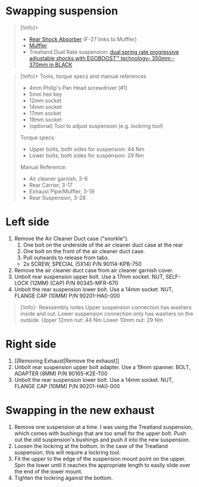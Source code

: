 # Swapping suspension
> [!info]+
>- [Rear Shock Absorber](https://www.revzilla.com/oem/honda/2021-honda-trail-125-abs/rear-shock-absorber?submodel=ct125aac) (F-27 links to Muffler)
>- [Muffler](https://www.revzilla.com/oem/honda/2021-honda-trail-125-abs/muffler?submodel=ct125aac)
>- Treatland Dual Rate suspension: [dual spring rate progressive adjustable shocks with EGOBOOST™ technology- 350mm - 370mm in BLACK](https://www.treatland.tv/dual-spring-rate-progressive-adjustable-shocks-p/super-awesome-shocks-360gii.htm)

> [!info]+ Tools, torque specs and manual references
> - 4mm Philip's Pan Head screwdriver (#1)
> - 5mm hex key
> - 12mm socket
> - 14mm socket
> - 17mm socket
> - 19mm socket
> - (optional) Tool to adjust suspension (e.g. lockring tool)
>
> Torque specs: 
> - Upper bolts, both sides for suspension: 44 Nm
> - Lower bolts, both sides for suspension: 29 Nm
> 
> Manual Reference:
> - Air cleaner garnish, 3-6
> - Rear Carrier, 3-17
> - Exhaust Pipe/Muffler, 3-19
> - Rear Suspension, 3-28

# Left side
1. Remove the Air Cleaner Duct case ("snorkle").
	1. One bolt on the underside of the air cleaner duct case at the rear
	2. One bolt on the front of the air cleaner duct case.
	3. Pull outwards to release from tabs.
	- 2x SCREW, SPECIAL (5X14) P/N 90114-KPB-750
3. Remove the air cleaner duct case from air cleaner garnish cover.
4. Unbolt rear suspension upper bolt. Use a 17mm socket. NUT, SELF-LOCK (12MM) (CAP) P/N 90345-MFR-670
5. Unbolt the rear suspension lower bolt. Use a 14mm socket. NUT, FLANGE CAP (10MM) P/N 90201-HA0-000
>[!info]- Reassembly notes
>Upper suspension connection has washers inside and out.
>Lower suspension connection only has washers on the outside.
>Upper 12mm nut: 44 Nm
>Lower 10mm nut: 29 Nm

# Right side
1. [[Removing Exhaust|Remove the exhaust]]
2. Unbolt rear suspension upper bolt adapter. Use a 19mm spanner. BOLT, ADAPTER (8MM) P/N 90165-K2E-T00
3. Unbolt the rear suspension lower bolt. Use a 14mm socket. NUT, FLANGE CAP (10MM) P/N 90201-HA0-000

# Swapping in the new exhaust
1. Remove one suspension at a time. I was using the Treatland suspension, which comes with bushings that are too small for the upper bolt. Push out the old suspension's bushings and push it into the new suspension.
2. Loosen the lockring at the bottom. In the case of the Treatland suspension, this will require a lockring tool.
3. Fit the upper to the edge of the suspension mount point on the upper. Spin the lower until it reaches the appropriate length to easily slide over the end of the lower mount.
4. Tighten the lockring against the bottom.
